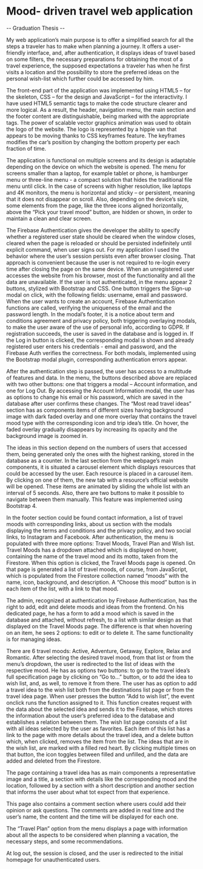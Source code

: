 # Mood- driven travel web application
-- Graduation Thesis -- 


My web application’s main purpose is to offer a simplified search for all the steps a traveler has to make when planning a journey. It offers a user-friendly interface, and, after authentication, it displays ideas of travel based on some filters, the necessary preparations for obtaining the most of a travel experience, the supposed expectations a traveler has when he first visits a location and the possibility to store the preferred ideas on the personal wish-list which further could be accessed by him.

The front-end part of the application was implemented using HTML5 – for the skeleton, CSS – for the design and JavaScript – for the interactivity.
I have used HTML5 semantic tags to make the code structure clearer and more logical. As a result, the header, navigation menu, the main section and the footer content are distinguishable, being marked with the appropriate tags.
The power of scalable vector graphics animation was used to obtain the logo of the website. The logo is represented by a hippie van that appears to be moving thanks to CSS keyframes feature. The keyframes modifies the car’s position by changing the bottom property per each fraction of time.

The application is functional on multiple screens and its design is adaptable depending on the device on which the website is opened.
The menu for screens smaller than a laptop, for example tablet or phone, is hamburger menu or three-line menu - a compact solution that hides the traditional file menu until click. In the case of screens with higher resolution, like laptops and 4K monitors, the menu is horizontal and sticky – or persistent, meaning that it does not disappear on scroll.
Also, depending on the device’s size, some elements from the page, like the three icons aligned horizontally, above the “Pick your travel mood” button, are hidden or shown, in order to maintain a clean and clear screen.

The Firebase Authentication gives the developer the ability to specify whether a registered user state should be cleared when the window closes, cleared when the page is reloaded or should be persisted indefinitely until explicit command, when user signs out. For my application I used the behavior where the user’s session persists even after browser closing. That approach is convenient because the user is not required to re-login every time after closing the page on the same device. When an unregistered user accesses the website from his browser, most of the functionality and all the data are unavailable.
If the user is not authenticated, in the menu appear 2 buttons, stylized with Bootstrap and CSS. One button triggers the Sign-up modal on click, with the following fields: username, email and password.
When the user wants to create an account, Firebase Authentication functions are called, verifying the uniqueness of the email and the password length. In the modal’s footer, it is a notice about term and conditions agreement and privacy policy, both triggering overlaying modals, to make the user aware of the use of personal info, according to GDPR.
If registration succeeds, the user is saved in the database and is logged in.
If the Log in button is clicked, the corresponding modal is shown and already registered user enters his credentials - email and password, and the Firebase Auth verifies the correctness. For both modals, implemented using the Bootstrap modal plugin, corresponding authentication errors appear.

After the authentication step is passed, the user has access to a multitude of features and data. In the menu, the buttons described above are replaced with two other buttons: one that triggers a modal – Account information, and one for Log Out.
By accessing the Account Information modal, the user has as options to change his email or his password, which are saved in the database after user confirms these changes.
The “Most read travel ideas” section has as components items of different sizes having background image with dark faded overlay and one more overlay that contains the travel mood type with the corresponding icon and trip idea’s title. On hover, the faded overlay gradually disappears by increasing its opacity and the background image is zoomed in.

The ideas in this section depend on the numbers of users that accessed them, being generated only the ones with the highest ranking, stored in the database as a counter.
In the last section from the webpage’s main components, it is situated a carousel element which displays resources that could be accessed by the user. Each resource is placed in a carousel item. By clicking on one of them, the new tab with a resource’s official website will be opened. These items are animated by sliding the whole list with an interval of 5 seconds. Also, there are two buttons to make it possible to navigate between them manually. This feature was implemented using Bootstrap 4.

In the footer section could be found contact information, a list of travel moods with corresponding links, about us section with the modals displaying the terms and conditions and the privacy policy, and two social links, to Instagram and Facebook.
After authentication, the menu is populated with three more options: Travel Moods, Travel Plan and Wish list. Travel Moods has a dropdown attached which is displayed on hover, containing the name of the travel mood and its motto, taken from the Firestore. When this option is clicked, the Travel Moods page is opened. On that page is generated a list of travel moods, of course, from JavaScript, which is populated from the Firestore collection named “moods” with the name, icon, background, and description. A “Choose this mood” button is in each item of the list, with a link to that mood.

The admin, recognized at authentication by Firebase Authentication, has the right to add, edit and delete moods and ideas from the frontend. On his dedicated page, he has a form to add a mood which is saved in the database and attached, without refresh, to a list with similar design as that displayed on the Travel Moods page. The difference is that when hovering on an item, he sees 2 options: to edit or to delete it. The same functionality is for managing ideas.

There are 6 travel moods: Active, Adventure, Getaway, Explore, Relax and Romantic.
After selecting the desired travel mood, from that list or from the menu’s dropdown, the user is redirected to the list of ideas with the respective mood. He has as options two buttons: to go to the travel idea’s full specification page by clicking on “Go to…” button, or to add the idea to wish list, and, as well, to remove it from there.
The user has as option to add a travel idea to the wish list both from the destinations list page or from the travel idea page.
When user presses the button “Add to wish list”, the event onclick runs the function assigned to it. This function creates request with the data about the selected idea and sends it to the Firebase, which stores the information about the user’s preferred idea to the database and establishes a relation between them. The wish list page consists of a list with all ideas selected by the user as favorites. Each item of this list has a link to the page with more details about the travel idea, and a delete button which, when clicked, removes the item from the list.
The ideas that are in the wish list, are marked with a filled red heart. By clicking multiple times on that button, the icon toggles between filled and unfilled, and the data are added and deleted from the Firestore.

The page containing a travel idea has as main components a representative image and a title, a section with details like the corresponding mood and the location, followed by a section with a short description and another section that informs the user about what tot expect from that experience.

This page also contains a comment section where users could add their opinion or ask questions. The comments are added in real time and the user’s name, the content and the time will be displayed for each one.

The “Travel Plan” option from the menu displays a page with information about all the aspects to be considered when planning a vacation, the necessary steps, and some recommendations.

At log out, the session is closed, and the user is redirected to the initial homepage for unauthenticated users.

